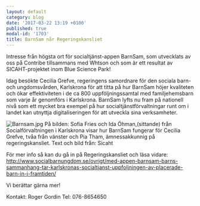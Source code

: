 ```yaml
---
layout: default
category: blog
date: '2017-03-22 13:19 +0100'
published: true
modal-id: '1703'
title: BarnSam når Regeringskansliet
---
```

Intresse från högsta ort för socialtjänst-appen BarnSam, som utvecklats av oss på Contribe tillsammans med Whtson och som är ett resultat av SICAHT-projektet inom Blue Science Park!

Idag besökte Cecilia Grefve, regeringens samordnare för den sociala barn- och ungdomsvården, Karlskrona för att titta på hur BarnSam höjer kvaliteten och ökar effektiviteten i de ca 800 uppföljningssamtal med familjehemsbarn som varje år genomförs i Karlskrona. BarnSam lyfts nu fram på nationell nivå som ett mycket bra exempel på hur socialtjänstförvaltningar runt om i landet kan utnyttja digitaliseringen för att utveckla sina verksamheter.

![Barnsam.jpg]({{site.baseurl}}/media/Barnsam.jpg)
På bilden: Sofia Fries och Ida Öhman,(sittande) från Socialförvaltningen i Karlskrona visar hur BarnSam fungerar för Cecilia Grefve, tvåa från vänster och Pia Tham, ämnessakkunnig på regeringskansliet. 
Text och bild från: Sicaht

För mer info så kan du gå in på Regeringskansliet och läsa vidare: http://www.socialbarnungdom.se/ovrigt/med-appen-barnsam-barns-sammanhang-tar-karlskronas-socialtjanst-uppfoljningen-av-placerade-barn-in-i-framtiden/

Vi berättar gärna mer! 

Kontakt: Roger Gordin
Tel: 076-8654650
